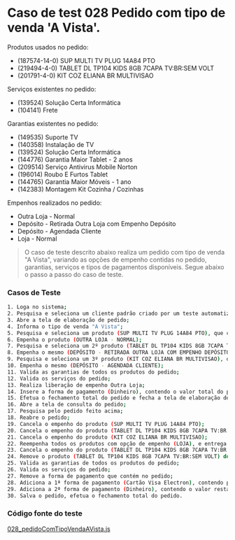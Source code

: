 # Caso de test 028 Pedido com tipo de venda 'A Vista'.
Produtos usados no pedido:

  - (187574-14-0) SUP MULTI TV PLUG 14A84 PTO
  - (219494-4-0) TABLET DL TP104 KIDS 8GB 7CAPA TV:BR:SEM VOLT
  - (201791-4-0) KIT COZ ELIANA BR MULTIVISAO

Serviços existentes no pedido:

  - (139524) Solução Certa Informática
  - (104141) Frete

Garantias existentes no pedido:

  - (149535) Suporte TV
  - (140358) Instalação de TV
  - (139524) Solução Certa Informática
  - (144776) Garantia Maior Tablet - 2 anos
  - (209514) Serviço Antivirus Mobile Norton
  - (196014) Roubo E Furtos Tablet
  - (144765) Garantia Maior Móveis - 1 ano
  - (142383) Montagem Kit Cozinha / Cozinhas

Empenhos realizados no pedido:

  - Outra Loja - Normal
  - Depósito - Retirada Outra Loja com Empenho Depósito
  - Depósito - Agendada Cliente
  - Loja - Normal

> O caso de teste descrito abaixo realiza um pedido com tipo de venda "A Vista", variando as opções de empenho contidas no pedido, garantias, serviços e tipos de pagamentos disponíveis. Segue abaixo o passo a passo do caso de teste.

### Casos de Teste
```sh
1. Loga no sistema;
2. Pesquisa e seleciona um cliente padrão criado por um teste automatizado;
3. Abre a tela de elaboração de pedido;
4. Informa o tipo de venda "A Vista";
5. Pesquisa e seleciona um produto (SUP MULTI TV PLUG 14A84 PTO), que contém as seguintes garantias (Suporte TV, Instalação de TV);
6. Empenha o produto (OUTRA LOJA - NORMAL);
7. Pesquisa e seleciona um 2º produto (TABLET DL TP104 KIDS 8GB 7CAPA TV:BR:SEM VOLT), que contém as seguintes garantias (Solução Certa Informática, Garantia Maior Tablet - 2 anos, Serviço Antivirus Mobile Norton, Roubo e Furtos Tablet);
8. Empenha o mesmo (DEPÓSITO - RETIRADA OUTRA LOJA COM EMPENHO DEPÓSITO);
9. Pesquisa e seleciona um 3º produto (KIT COZ ELIANA BR MULTIVISAO), que contém as seguintes garantias (Garantia Maior Móveis, Montagem Kit Cozinha / Cozinhas);
10. Empenha o mesmo (DEPÓSITO - AGENDADA CLIENTE);
11. Valida as garantias de todos os produtos do pedido;
12. Valida os serviços do pedido;
13. Realiza liberação de empenho Outra Loja;
14. Insere a forma de pagamento (Dinheiro), contendo o valor total do pedido;
15. Efetua o fechamento total do pedido e fecha a tela de elaboração de pedido;
16. Abre a tela de consulta do pedido;
17. Pesquisa pelo pedido feito acima;
18. Reabre o pedido;
19. Cancela o empenho do produto (SUP MULTI TV PLUG 14A84 PTO);
20. Cancela o empenho do produto (TABLET DL TP104 KIDS 8GB 7CAPA TV:BR:SEM VOLT);
21. Cancela o empenho do produto (KIT COZ ELIANA BR MULTIVISAO);
22. Reempenha todos os produtos com opção de empenho (LOJA), e entrega (NORMAL);
23. Cancela o empenho do produto (TABLET DL TP104 KIDS 8GB 7CAPA TV:BR:SEM VOLT);
24. Remove o produto (TABLET DL TP104 KIDS 8GB 7CAPA TV:BR:SEM VOLT) do pedido;
25. Valida as garantias de todos os produtos do pedido;
26. Valida os serviços do pedido;
27. Remove a forma de pagamento que contém no pedido;
28. Adiciona a 1ª forma de pagamento (Cartão Visa Electron), contendo parte do valor do pedido;
29. Adiciona a 2ª forma de pagamento (Dinheiro), contendo o valor restante do pedido;
30. Salva o pedido, efetua o fechamento total do pedido.
```
### Código fonte do teste
[028_pedidoComTipoVendaAVista.js](/Testes/test/novos_testes/028_pedidoComTipoVendaAVista.js)
